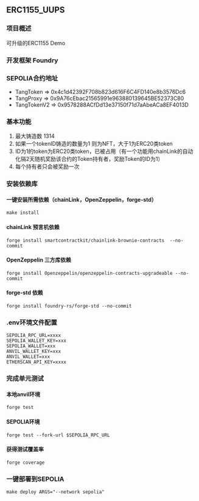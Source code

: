 ## ERC1155_UUPS
### 项目概述
可升级的ERC1155 Demo
### 开发框架 Foundry
### SEPOLIA合约地址
- TangToken => 0x4c1d42392F708b823d616F6C4FD140e8b3576Dc6
- TangProxy => 0x9A76cEbac21565991e963880139645BE52373C80
- TangTokenV2 => 0x9578288ACfDd13e37150f71d7aAbeACa8EF4013D
### 基本功能
1. 最大铸造数 1314
2. 如果一个tokenID铸造的数量为1 则为NFT，大于1为ERC20类token
3. ID为1的token为ERC20类token，已被占用（有一个功能用chainLink的自动化隔2天随机奖励该合约的Token持有者，奖励Token的ID为1）
4. 每个持有者只会被奖励一次
### 安装依赖库
#### 一键安装所需依赖（chainLink，OpenZeppelin，forge-std）
```
make install
```
#### chainLink 预言机依赖
```
forge install smartcontractkit/chainlink-brownie-contracts  --no-commit
```
#### OpenZeppelin 三方库依赖
```
forge install Openzeppelin/openzeppelin-contracts-upgradeable --no-commit
```
#### forge-std 依赖
```
forge install foundry-rs/forge-std --no-commit
```
### .env环境文件配置
```
SEPOLIA_RPC_URL=xxxx
SEPOLIA_WALLET_KEY=xxx
SEPOLIA_WALLET=xxx
ANVIL_WALLET_KEY=xxx
ANVIL_WALLET=xxx
ETHERSCAN_API_KEY=xxxx
```
### 完成单元测试 
#### 本地anvil环境
```
forge test
```
#### SEPOLIA环境
```
forge test --fork-url $SEPOLIA_RPC_URL
```
#### 获得测试覆盖率
```
forge coverage
```
### 一键部署到SEPOLIA
```
make deploy ARGS="--network sepolia"